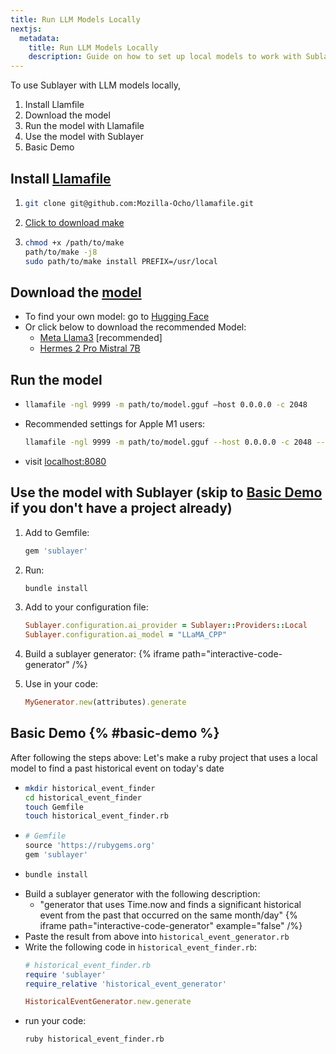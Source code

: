```yaml
---
title: Run LLM Models Locally
nextjs:
  metadata:
    title: Run LLM Models Locally
    description: Guide on how to set up local models to work with Sublayer.
---
```


To use Sublayer with LLM models locally,

1. Install Llamfile
2. Download the model
3. Run the model with Llamafile
4. Use the model with Sublayer
5. Basic Demo

## Install [Llamafile](https://github.com/Mozilla-Ocho/llamafile)
1. ```bash
   git clone git@github.com:Mozilla-Ocho/llamafile.git
   ```
2. [Click to download make](https://cosmo.zip/pub/cosmos/bin/make)
3. ```bash
   chmod +x /path/to/make
   path/to/make -j8
   sudo path/to/make install PREFIX=/usr/local
   ```

## Download the [model](https://huggingface.co/models)
* To find your own model: go to [Hugging Face](https://huggingface.co/models)
* Or click below to download the recommended Model:
    * [Meta Llama3](https://huggingface.co/QuantFactory/Meta-Llama-3-8B-Instruct-GGUF/resolve/main/Meta-Llama-3-8B-Instruct.Q5_K_M.gguf?download=true) [recommended]
    * [Hermes 2 Pro Mistral 7B](https://huggingface.co/NousResearch/Hermes-2-Pro-Mistral-7B-GGUF/resolve/main/Hermes-2-Pro-Mistral-7B.gguf?download=true)

## Run the model
* ```bash
  llamafile -ngl 9999 -m path/to/model.gguf —host 0.0.0.0 -c 2048
  ```
* Recommended settings for Apple M1 users:
  ```bash
  llamafile -ngl 9999 -m path/to/model.gguf --host 0.0.0.0 -c 2048 --gpu APPLE -t 12
  ```
* visit [localhost:8080](http://localhost:8080)

## Use the model with Sublayer (skip to [Basic Demo](#basic-demo) if you don't have a project already)
1. Add to Gemfile:
    ```ruby
    gem 'sublayer'
    ```
2. Run:
    ```bash
    bundle install
    ```
3. Add to your configuration file:
    ```ruby
    Sublayer.configuration.ai_provider = Sublayer::Providers::Local
    Sublayer.configuration.ai_model = "LLaMA_CPP"
    ```
4. Build a sublayer generator:
    {% iframe path="interactive-code-generator" /%}

5. Use in your code:
    ```ruby
    MyGenerator.new(attributes).generate
    ```

## Basic Demo {% #basic-demo %}
After following the steps above:
Let's make a ruby project that uses a local model to find a past historical event on today's date
* ```bash
  mkdir historical_event_finder
  cd historical_event_finder
  touch Gemfile
  touch historical_event_finder.rb
  ```
* ```ruby
  # Gemfile
  source 'https://rubygems.org'
  gem 'sublayer'
  ```
* ```bash
  bundle install
  ```
* Build a sublayer generator with the following description:
    * "generator that uses Time.now and finds a significant historical event from the past that occurred on the same month/day"
    {% iframe path="interactive-code-generator" example="false" /%}
* Paste the result from above into `historical_event_generator.rb`
* Write the following code in `historical_event_finder.rb`:
  ```ruby
  # historical_event_finder.rb
  require 'sublayer'
  require_relative 'historical_event_generator'

  HistoricalEventGenerator.new.generate
  ```
* run your code:
  ```bash
  ruby historical_event_finder.rb
  ```
